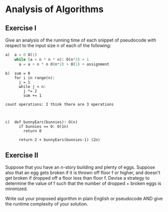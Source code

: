 # Analysis of Algorithms

## Exercise I

Give an analysis of the running time of each snippet of
pseudocode with respect to the input size n of each of the following:



```python
a)  a = 0 O(1)
    while (a < n * n * n): O(n*3) + 1
      a = a + n * n O(n*2) + O(1) + assignment 
```


```
b)  sum = 0  
    for i in range(n):
      j = 1
      while j < n:
        j *= 2
        sum += 1
```

```
count operations: I think there are 3 operations 



c)  def bunnyEars(bunnies): O(n)
      if bunnies == 0: O(1n)
        return 0

      return 2 + bunnyEars(bunnies-1) (2n)
```

## Exercise II

Suppose that you have an n-story building and plenty of eggs. Suppose also that an egg gets broken if it is thrown off floor f or higher, and doesn't get broken if dropped off a floor less than floor f. Devise a strategy to determine the value of f such that the number of dropped + broken eggs is minimized.

Write out your proposed algorithm in plain English or pseudocode AND give the runtime complexity of your solution.
